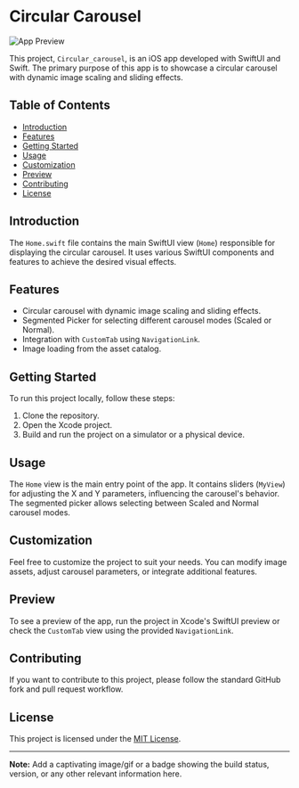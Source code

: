 # Circular Carousel

![App Preview](<https://youtube.com/shorts/3PssmxDRpF8?feature=share>)

This project, `Circular_carousel`, is an iOS app developed with SwiftUI and Swift. The primary purpose of this app is to showcase a circular carousel with dynamic image scaling and sliding effects.

## Table of Contents

- [Introduction](#introduction)
- [Features](#features)
- [Getting Started](#getting-started)
- [Usage](#usage)
- [Customization](#customization)
- [Preview](#preview)
- [Contributing](#contributing)
- [License](#license)

## Introduction

The `Home.swift` file contains the main SwiftUI view (`Home`) responsible for displaying the circular carousel. It uses various SwiftUI components and features to achieve the desired visual effects.

## Features

- Circular carousel with dynamic image scaling and sliding effects.
- Segmented Picker for selecting different carousel modes (Scaled or Normal).
- Integration with `CustomTab` using `NavigationLink`.
- Image loading from the asset catalog.

## Getting Started

To run this project locally, follow these steps:

1. Clone the repository.
2. Open the Xcode project.
3. Build and run the project on a simulator or a physical device.

## Usage

The `Home` view is the main entry point of the app. It contains sliders (`MyView`) for adjusting the X and Y parameters, influencing the carousel's behavior. The segmented picker allows selecting between Scaled and Normal carousel modes.

## Customization

Feel free to customize the project to suit your needs. You can modify image assets, adjust carousel parameters, or integrate additional features.

## Preview

To see a preview of the app, run the project in Xcode's SwiftUI preview or check the `CustomTab` view using the provided `NavigationLink`.

## Contributing

If you want to contribute to this project, please follow the standard GitHub fork and pull request workflow.

## License

This project is licensed under the [MIT License](LICENSE).

---

**Note:** Add a captivating image/gif or a badge showing the build status, version, or any other relevant information here.
